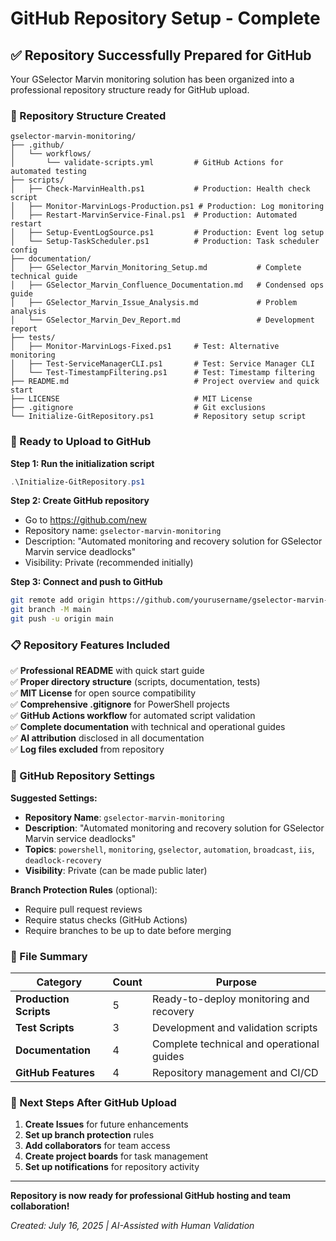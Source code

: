 # GitHub Repository Setup - Complete

## ✅ Repository Successfully Prepared for GitHub

Your GSelector Marvin monitoring solution has been organized into a professional repository structure ready for GitHub upload.

### 📁 Repository Structure Created

```
gselector-marvin-monitoring/
├── .github/
│   └── workflows/
│       └── validate-scripts.yml         # GitHub Actions for automated testing
├── scripts/
│   ├── Check-MarvinHealth.ps1           # Production: Health check script
│   ├── Monitor-MarvinLogs-Production.ps1 # Production: Log monitoring
│   ├── Restart-MarvinService-Final.ps1  # Production: Automated restart
│   ├── Setup-EventLogSource.ps1         # Production: Event log setup
│   └── Setup-TaskScheduler.ps1          # Production: Task scheduler config
├── documentation/
│   ├── GSelector_Marvin_Monitoring_Setup.md           # Complete technical guide
│   ├── GSelector_Marvin_Confluence_Documentation.md   # Condensed ops guide
│   ├── GSelector_Marvin_Issue_Analysis.md             # Problem analysis
│   └── GSelector_Marvin_Dev_Report.md                 # Development report
├── tests/
│   ├── Monitor-MarvinLogs-Fixed.ps1     # Test: Alternative monitoring
│   ├── Test-ServiceManagerCLI.ps1       # Test: Service Manager CLI
│   └── Test-TimestampFiltering.ps1      # Test: Timestamp filtering
├── README.md                            # Project overview and quick start
├── LICENSE                              # MIT License
├── .gitignore                           # Git exclusions
└── Initialize-GitRepository.ps1         # Repository setup script
```

### 🚀 Ready to Upload to GitHub

**Step 1: Run the initialization script**
```powershell
.\Initialize-GitRepository.ps1
```

**Step 2: Create GitHub repository**
- Go to https://github.com/new
- Repository name: `gselector-marvin-monitoring`
- Description: "Automated monitoring and recovery solution for GSelector Marvin service deadlocks"
- Visibility: Private (recommended initially)

**Step 3: Connect and push to GitHub**
```bash
git remote add origin https://github.com/yourusername/gselector-marvin-monitoring.git
git branch -M main
git push -u origin main
```

### 📋 Repository Features Included

✅ **Professional README** with quick start guide  
✅ **Proper directory structure** (scripts, documentation, tests)  
✅ **MIT License** for open source compatibility  
✅ **Comprehensive .gitignore** for PowerShell projects  
✅ **GitHub Actions workflow** for automated script validation  
✅ **Complete documentation** with technical and operational guides  
✅ **AI attribution** disclosed in all documentation  
✅ **Log files excluded** from repository  

### 🎯 GitHub Repository Settings

**Suggested Settings:**
- **Repository Name**: `gselector-marvin-monitoring`
- **Description**: "Automated monitoring and recovery solution for GSelector Marvin service deadlocks"
- **Topics**: `powershell`, `monitoring`, `gselector`, `automation`, `broadcast`, `iis`, `deadlock-recovery`
- **Visibility**: Private (can be made public later)

**Branch Protection Rules** (optional):
- Require pull request reviews
- Require status checks (GitHub Actions)
- Require branches to be up to date before merging

### 🔧 File Summary

| Category | Count | Purpose |
|----------|-------|---------|
| **Production Scripts** | 5 | Ready-to-deploy monitoring and recovery |
| **Test Scripts** | 3 | Development and validation scripts |
| **Documentation** | 4 | Complete technical and operational guides |
| **GitHub Features** | 4 | Repository management and CI/CD |

### 🎉 Next Steps After GitHub Upload

1. **Create Issues** for future enhancements
2. **Set up branch protection** rules
3. **Add collaborators** for team access
4. **Create project boards** for task management
5. **Set up notifications** for repository activity

---

**Repository is now ready for professional GitHub hosting and team collaboration!**

*Created: July 16, 2025 | AI-Assisted with Human Validation*
